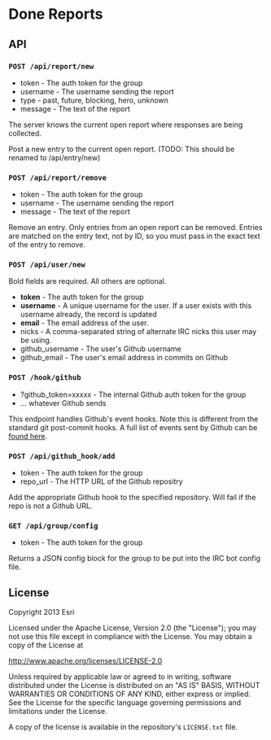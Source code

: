 Done Reports
============

## API

### `POST /api/report/new`

* token - The auth token for the group
* username - The username sending the report
* type - past, future, blocking, hero, unknown
* message - The text of the report

The server knows the current open report where responses are being collected.

Post a new entry to the current open report. (TODO: This should be renamed to /api/entry/new)


### `POST /api/report/remove`

* token - The auth token for the group
* username - The username sending the report
* message - The text of the report

Remove an entry. Only entries from an open report can be removed. Entries are matched on the entry
text, not by ID, so you must pass in the exact text of the entry to remove.


### `POST /api/user/new`

Bold fields are required. All others are optional.

* **token** - The auth token for the group
* **username** - A unique username for the user. If a user exists with this username already, the record is updated
* **email** - The email address of the user.
* nicks - A comma-separated string of alternate IRC nicks this user may be using.
* github_username - The user's Github username
* github_email - The user's email address in commits on Github


### `POST /hook/github`

* ?github_token=xxxxx - The internal Github auth token for the group
* ... whatever Github sends

This endpoint handles Github's event hooks. Note this is different from the standard git post-commit hooks. A full list of events sent by Github can be [found here](http://developer.github.com/v3/activity/events/types/).


### `POST /api/github_hook/add`

* token - The auth token for the group
* repo_url - The HTTP URL of the Github repositry

Add the appropriate Github hook to the specified repository. Will fail if the repo is not a Github URL.


### `GET /api/group/config`

* token - The auth token for the group

Returns a JSON config block for the group to be put into the IRC bot config file.



## License

Copyright 2013 Esri

Licensed under the Apache License, Version 2.0 (the "License");
you may not use this file except in compliance with the License.
You may obtain a copy of the License at

   http://www.apache.org/licenses/LICENSE-2.0

Unless required by applicable law or agreed to in writing, software
distributed under the License is distributed on an "AS IS" BASIS,
WITHOUT WARRANTIES OR CONDITIONS OF ANY KIND, either express or implied.
See the License for the specific language governing permissions and
limitations under the License.

A copy of the license is available in the repository's `LICENSE.txt` file.
